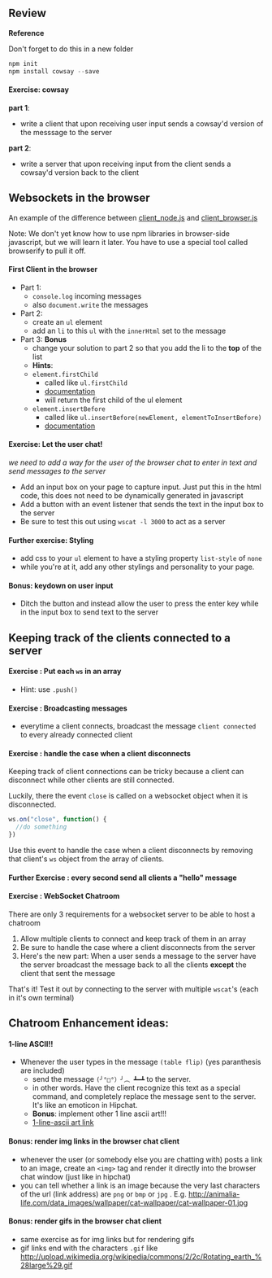 ## Review
**Reference**

Don't forget to do this in a new folder
```js
npm init
npm install cowsay --save
```


#### Exercise: cowsay

**part 1**:
- write a client that upon receiving user input sends a cowsay'd version of the messsage to the server

**part 2**:
- write a server that upon receiving input from the client sends a cowsay'd version back to the client

## Websockets in the browser

An example of the difference between [client_node.js](client_node.js) and [client_browser.js](client_browser.js)

Note:
We don't yet know how to use npm libraries in browser-side javascript, but we will learn it later. You have to use a special tool called browserify to pull it off.

#### First Client in the browser
- Part 1:
  - `console.log` incoming messages
  - also `document.write` the messages
- Part 2:
  - create an `ul` element
  - add an `li` to this `ul` with the `innerHtml` set to the message
- Part 3: **Bonus**
  - change your solution to part 2 so that you add the li to the **top** of the list
  - **Hints**:
  - `element.firstChild`
    - called like `ul.firstChild`
    - [documentation](https://developer.mozilla.org/en-US/docs/Web/API/Node.firstChild)
    - will return the first child of the ul element
  - `element.insertBefore`
    - called like `ul.insertBefore(newElement, elementToInsertBefore)`
    - [documentation](https://developer.mozilla.org/en-US/docs/Web/API/Node.insertBefore)



#### Exercise: Let the user chat!
*we need to add a way for the user of the browser chat to enter in text and send messages to the server*

- Add an input box on your page to capture input. Just put this in the html code, this does not need to be dynamically generated in javascript
- Add a button with an event listener that sends the text in the input box to the server
- Be sure to test this out using `wscat -l 3000` to act as a server

#### Further exercise: Styling
- add css to your `ul` element to have a styling property `list-style` of `none`
- while you're at it, add any other stylings and personality to your page.

#### Bonus: keydown on user input
- Ditch the button and instead allow the user to press the enter key while in the input box to send text to the server


## Keeping track of the clients connected to a server

#### Exercise : Put each `ws` in an array
- Hint: use ```.push()```

#### Exercise : Broadcasting messages
- everytime a client connects, broadcast  the message `client connected` to every already connected client

#### Exercise : handle the case when a client disconnects

Keeping track of client connections can be tricky because a client can disconnect while other clients are still connected.

Luckily, there the event `close` is called on a websocket object when it is disconnected.

```js
ws.on("close", function() {
  //do something
})
```

Use this event to handle the case when a client disconnects by removing that client's `ws` object from the array of clients.

#### Further Exercise : every second send all clients a "hello" message

#### Exercise : WebSocket Chatroom
There are only 3 requirements for a websocket server to be able to host a chatroom

1. Allow multiple clients to connect and keep track of them in an array
2. Be sure to handle the case where a client disconnects from the server
3. Here's the new part: When a user sends a message to the server have the server broadcast the message back to all the clients **except** the client that sent the message

That's it! Test it out by connecting to the server with multiple `wscat`'s (each in it's own terminal)

## Chatroom Enhancement ideas:

#### 1-line ASCII!!

- Whenever the user types in the message `(table flip)` (yes paranthesis are included)
  - send the message `(╯°□°）╯︵ ┻━┻` to the server.
  - in other words. Have the client recognize this text as a special command, and completely replace the message sent to the server. It's like an emoticon in Hipchat.
  - **Bonus**: implement other 1 line ascii art!!!
  - [1-line-ascii art link](http://1lineart.kulaone.com/)

#### Bonus: render img links in the browser chat client
- whenever the user (or somebody else you are chatting with) posts a link to an image, create an `<img>` tag and render it directly into the browser chat window (just like in hipchat)
- you can tell whether a link is an image because the very last characters of the url (link address) are `png` or `bmp` or `jpg` . E.g. http://animalia-life.com/data_images/wallpaper/cat-wallpaper/cat-wallpaper-01.jpg

#### Bonus: render gifs in the browser chat client
- same exercise as for img links but for rendering gifs
- gif links end with the characters `.gif` like http://upload.wikimedia.org/wikipedia/commons/2/2c/Rotating_earth_%28large%29.gif
